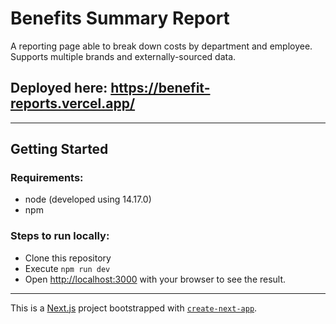 # Benefits Summary Report

A reporting page able to break down costs by department and employee. Supports multiple brands and externally-sourced data.

## Deployed here: https://benefit-reports.vercel.app/

---

## Getting Started

### Requirements:

- node (developed using 14.17.0)
- npm

### Steps to run locally:

- Clone this repository
- Execute `npm run dev`
- Open [http://localhost:3000](http://localhost:3000) with your browser to see the result.

---

This is a [Next.js](https://nextjs.org/) project bootstrapped with [`create-next-app`](https://github.com/vercel/next.js/tree/canary/packages/create-next-app).

